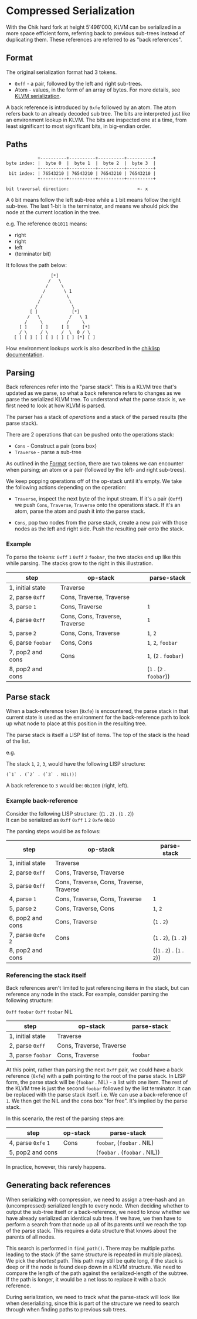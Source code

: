 # Compressed Serialization

With the Chik hard fork at height 5'496'000, KLVM can be serialized in a more
space efficient form, referring back to previous sub-trees instead of
duplicating them. These references are referred to as "back references".

## Format

The original serialization format had 3 tokens.

- `0xff` - a pair, followed by the left and right sub-trees.
- Atom - values, in the form of an array of bytes. For more details, see [KLVM
  serialization](https://chiklisp.com/klvm/#serialization).

A back reference is introduced by `0xfe` followed by an atom. The atom refers
back to an already decoded sub tree. The bits are interpreted just like an
environment lookup in KLVM. The bits are inspected one at a time, from least
significant to most significant bits, in big-endian order.

## Paths

```
            +----------+----------+----------+----------+
byte index: |  byte 0  |  byte 1  |  byte 2  |  byte 3  |
            +----------+----------+----------+----------+
 bit index: | 76543210 | 76543210 | 76543210 | 76543210 |
            +----------+----------+----------+----------+

bit traversal direction:                          <- x
```

A `0` bit means follow the left sub-tree while a `1` bit means follow the right
sub-tree. The last 1-bit is the terminator, and means we should pick the node at
the current location in the tree.

e.g. The reference `0b1011` means:

- right
- right
- left
- (terminator bit)

It follows the path below:

```
                 [*]
                /   \
               /     \
              /       \ 1
             /         \
            /           \
           /             \
         [ ]             [*]
        /   \           /   \ 1
       /     \         /     \
     [ ]     [ ]     [ ]     [*]
     / \     / \     /  \  0 / \
   [ ] [ ] [ ] [ ] [ ] [ ] [*] [ ]
```

How environment lookups work is also described in the
[chiklisp documentation](https://chiklisp.com/klvm/#environment).

## Parsing

Back references refer into the "parse stack". This is a KLVM tree that's updated
as we parse, so what a back reference refers to changes as we parse the
serialized KLVM tree. To understand what the parse stack is, we first need to
look at how KLVM is parsed.

The parser has a stack of _operations_ and a stack of the parsed results (the
parse stack).

There are 2 operations that can be pushed onto the operations stack:

- `Cons` - Construct a pair (cons box)
- `Traverse` - parse a sub-tree

As outlined in the [Format](#Format) section, there are two tokens we can
encounter when parsing; an atom or a pair (followed by the left- and right
sub-trees).

We keep popping operations off of the op-stack until it's empty. We take the
following actions depending on the operation:

- `Traverse`, inspect the next byte of the input stream. If it's a pair (`0xff`)
  we push `Cons`, `Traverse`, `Traverse` onto the operations stack. If it's an
  atom, parse the atom and push it into the parse stack.

- `Cons`, pop two nodes from the parse stack, create a new pair with those nodes
  as the left and right side. Push the resulting pair onto the stack.

### Example

To parse the tokens: `0xff` `1` `0xff` `2` `foobar`, the two stacks end up like
this while parsing. The stacks grow to the right in this illustration.

| step              | op-stack                       | parse-stack              |
| ----------------- | ------------------------------ | ------------------------ |
| 1, initial state  | Traverse                       |                          |
| 2, parse `0xff`   | Cons, Traverse, Traverse       |                          |
| 3, parse `1`      | Cons, Traverse                 | `1`                      |
| 4, parse `0xff`   | Cons, Cons, Traverse, Traverse | `1`                      |
| 5, parse `2`      | Cons, Cons, Traverse           | `1`, `2`                 |
| 6, parse `foobar` | Cons, Cons                     | `1`, `2`, `foobar`       |
| 7, pop2 and cons  | Cons                           | `1`, (`2` . `foobar`)    |
| 8, pop2 and cons  |                                | (`1` . (`2` . `foobar`)) |

## Parse stack

When a back-reference token (`0xfe`) is encountered, the parse stack in that
current state is used as the environment for the back-reference path to look up
what node to place at this position in the resulting tree.

The parse stack is itself a LISP list of items. The top of the stack is the head
of the list.

e.g.

The stack `1`, `2`, `3`, would have the following LISP structure:

```
(`1` . (`2` . (`3` . NIL)))
```

A back reference to `3` would be: `0b1100` (right, left).

### Example back-reference

Consider the following LISP structure: ((`1` . `2`) . (`1` . `2`))  
It can be serialized as `0xff` `0xff` `1` `2` `0xfe` `0b10`

The parsing steps would be as follows:

| step                | op-stack                                 | parse-stack                 |
| ------------------- | ---------------------------------------- | --------------------------- |
| 1, initial state    | Traverse                                 |                             |
| 2, parse `0xff`     | Cons, Traverse, Traverse                 |                             |
| 3, parse `0xff`     | Cons, Traverse, Cons, Traverse, Traverse |                             |
| 4, parse `1`        | Cons, Traverse, Cons, Traverse           | `1`                         |
| 5, parse `2`        | Cons, Traverse, Cons                     | `1`, `2`                    |
| 6, pop2 and cons    | Cons, Traverse                           | (`1` . `2`)                 |
| 7, parse `0xfe` `2` | Cons                                     | (`1` . `2`), (`1` . `2`)    |
| 8, pop2 and cons    |                                          | ((`1` . `2`) . (`1` . `2`)) |

### Referencing the stack itself

Back references aren't limited to just referencing items in the stack, but can
reference any node in the stack. For example, consider parsing the following
structure:

`0xff` `foobar` `0xff` `foobar` NIL

| step              | op-stack                 | parse-stack |
| ----------------- | ------------------------ | ----------- |
| 1, initial state  | Traverse                 |             |
| 2, parse `0xff`   | Cons, Traverse, Traverse |             |
| 3, parse `foobar` | Cons, Traverse           | `foobar`    |

At this point, rather than parsing the next `0xff` pair, we could have a back
reference (`0xfe`) with a path pointing to the root of the parse stack. In LISP
form, the parse stack will be (`foobar` . NIL) - a list with one item. The rest
of the KLVM tree is just the second `foobar` followed by the list terminator. It
can be replaced with the parse stack itself. i.e. We can use a back-reference of
`1`. We then get the NIL and the cons box "for free". It's implied by the parse
stack.

In this scenario, the rest of the parsing steps are:

| step                | op-stack | parse-stack                   |
| ------------------- | -------- | ----------------------------- |
| 4, parse `0xfe` `1` | Cons     | `foobar`, (`foobar` . NIL)    |
| 5, pop2 and cons    |          | (`foobar` . (`foobar` . NIL)) |

In practice, however, this rarely happens.

## Generating back references

When serializing with compression, we need to assign a tree-hash and an
(uncompressed) serialized length to every node. When deciding whether to output
the sub-tree itself or a back-reference, we need to know whether we have already
serialized an identical sub tree. If we have, we then have to perform a search
from that node up all of its parents until we reach the top of the parse stack.
This requires a data structure that knows about the parents of all nodes.

This search is performed in `find_path()`. There may be multiple paths leading
to the stack (if the same structure is repeated in multiple places). We pick the
_shortest_ path. This path may still be quite long, if the stack is deep or if
the node is found deep down in a KLVM structure. We need to compare the length
of the path against the serialized-length of the subtree. If the path is longer,
it would be a net loss to replace it with a back reference.

During serialization, we need to track what the parse-stack will look like when
deserializing, since this is part of the structure we need to search through
when finding paths to previous sub trees.

